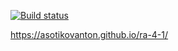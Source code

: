 [![Build status](https://ci.appveyor.com/api/projects/status/qgvsu7tmqhm7vafa?svg=true)](https://ci.appveyor.com/project/AsotikovAnton/ra-4-1)

https://asotikovanton.github.io/ra-4-1/
